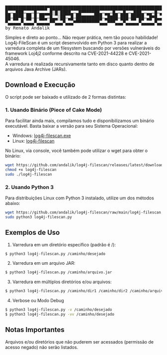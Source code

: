 <pre>
████████████████▀███████████████████████████████████████████████████████████████████
█▄─▄███─▄▄─█─▄▄▄▄█░█░████▄─▄█▀▀▀▀▀██▄─▄▄─█▄─▄█▄─▄███▄─▄▄─█─▄▄▄▄█─▄▄▄─██▀▄─██▄─▀█▄─▄█
██─██▀█─██─█─██▄─█▄▄░██─▄█─██████████─▄████─███─██▀██─▄█▀█▄▄▄▄─█─███▀██─▀─███─█▄▀─██
▀▄▄▄▄▄▀▄▄▄▄▀▄▄▄▄▄▀▀▄▄▄▀▄▄▄▀▀▀▀▀▀▀▀▀▀▄▄▄▀▀▀▄▄▄▀▄▄▄▄▄▀▄▄▄▄▄▀▄▄▄▄▄▀▄▄▄▄▄▀▄▄▀▄▄▀▄▄▄▀▀▄▄▀
by Renato Andalik
</pre>

Simples e direto ao ponto... Não requer prática, nem tão pouco habilidade!  
Log4j-FileScan é um script desenvolvido em Python 3 para realizar a varredura completa de um filesystem buscando por versões vulneráveis do framework Loj4j2 conforme descrito na CVE-2021-44228 e CVE-2021-45046.  
A varredura é realizada recursivamente tanto em disco quanto dentro de arquivos Java Archive (JARs).  

## Download e Execução

O script pode ser baixado e utilizado de 2 formas distintas:

### 1. Usando Binário (Piece of Cake Mode)

Para facilitar ainda mais, compilamos tudo e disponibilizamos um binário executável.
Basta baixar a versão para seu Sistema Operacional:

 * Windows: [log4j-filescan.exe](https://github.com/andalik/log4j-filescan/releases/latest/download/log4j-filescan.exe)
 * Linux: [log4j-filescan](https://github.com/andalik/log4j-filescan/releases/latest/download/log4j-filescan)

No Linux, via console, você também pode utilizar o wget para obter o binário:

```bash
wget https://github.com/andalik/log4j-filescan/releases/latest/download/log4j-filescan -O log4j-filescan
chmod +x log4j-filescan
sudo ./log4j-filescan
```

### 2. Usando Python 3

Para distribuições Linux com Python 3 instalado, utilize um dos métodos abaixo:

```bash
wget https://github.com/andalik/log4j-filescan/raw/main/log4j-filescan.py
sudo python3 log4j-filescan.py
```

## Exemplos de Uso

1. Varredura em um diretório específico (padrão é /):
```bash
$ python3 log4j-filescan.py /caminho/desejado
```

2. Varredura em um arquivo JAR:
```bash
$ python3 log4j-filescan.py /caminho/arquivo.jar
```

3. Varredura em múltiplos diretórios e/ou arquivos:
```bash
$ python3 log4j-filescan.py /caminho/dir1 /caminho/dir2 /caminho/arquivo.jar
```

4. Verbose ou Modo Debug
```bash
$ python3 log4j-filescan.py -v /caminho/desejado
$ python3 log4j-filescan.py -vv /caminho/desejado
```

## Notas Importantes
Arquivos e/ou diretórios que não puderem ser acessados (permissão de acesso negado) não serão listados.
